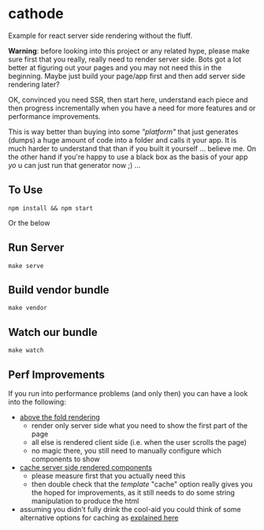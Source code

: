 # cathode

Example for react server side rendering without the fluff.

**Warning**: before looking into this project or any related hype, please make sure first that you really, really need
to render server side. Bots got a lot better at figuring out your pages and you may not need this in the beginning.
Maybe just build your page/app first and then add server side rendering later?

OK, convinced you need SSR, then start here, understand each piece and then progress incrementally when you have a need
for more features and or performance improvements.

This is way better than buying into some _"platform"_ that just generates (dumps) a huge amount of code into a folder
and calls it your app. It is much harder to understand that than if you built it yourself ... believe me. On the other
hand if you're happy to use a black box as the basis of your app _yo_ u can just run that generator now ;) ...

## To Use

```
npm install && npm start
```

Or the below

## Run Server

```
make serve
```

## Build vendor bundle

```
make vendor
```

## Watch our bundle

```
make watch
```

## Perf Improvements

If you run into performance problems (and only then) you can have a look into the following:

- [above the fold rendering](https://github.com/electrode-io/above-the-fold-only-server-render)
  - render only server side what you need to show the first part of the page 
  - all else is rendered client side (i.e. when the user scrolls the page)
  - no magic there, you still need to manually configure which components to show
- [cache server side rendered components](https://github.com/electrode-io/electrode-react-ssr-caching)
  - please measure first that you actually need this
  - then double check that the _template_ "cache" option really gives you the hoped for improvements, as it still needs
    to do some string manipulation to produce the html
- assuming you didn't fully drink the cool-aid you could think of some alternative options for caching as [explained
  here](https://ateev.in/react-js-achieving-20ms-server-response-time-with-server-side-rendering-1ea80e420d88#.ui0fosjal)
